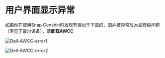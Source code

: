 # 用户界面显示异常

如果你在使用Snap Genshin时发现有类似于下图的，图片被异常放大或模糊问题（常见于戴尔设备），请**卸载AWCC**

![Dell-AWCC-error1](https://image.snapgenshin.com/imgs/2022/02/b1ae5c61e5f27d64.jpg)

![Dell-AWCC-error2](https://image.snapgenshin.com/imgs/2022/02/b7c77a8255c93d22.jpg)